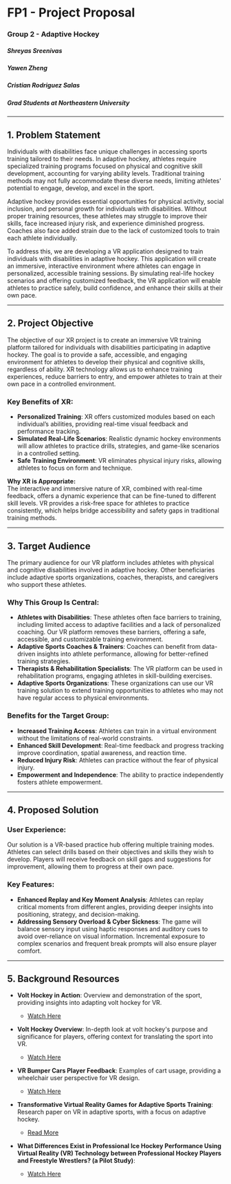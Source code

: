 # FP1 - Project Proposal  
### Group 2 - Adaptive Hockey  

##### **Shreyas Sreenivas**
##### **Yawen Zheng**
##### **Cristian Rodriguez Salas**

##### Grad Students at Northeastern University
---

## 1. Problem Statement  
Individuals with disabilities face unique challenges in accessing sports training tailored to their needs. In adaptive hockey, athletes require specialized training programs focused on physical and cognitive skill development, accounting for varying ability levels. Traditional training methods may not fully accommodate these diverse needs, limiting athletes' potential to engage, develop, and excel in the sport.

Adaptive hockey provides essential opportunities for physical activity, social inclusion, and personal growth for individuals with disabilities. Without proper training resources, these athletes may struggle to improve their skills, face increased injury risk, and experience diminished progress. Coaches also face added strain due to the lack of customized tools to train each athlete individually.

To address this, we are developing a VR application designed to train individuals with disabilities in adaptive hockey. This application will create an immersive, interactive environment where athletes can engage in personalized, accessible training sessions. By simulating real-life hockey scenarios and offering customized feedback, the VR application will enable athletes to practice safely, build confidence, and enhance their skills at their own pace.

---

## 2. Project Objective  
The objective of our XR project is to create an immersive VR training platform tailored for individuals with disabilities participating in adaptive hockey. The goal is to provide a safe, accessible, and engaging environment for athletes to develop their physical and cognitive skills, regardless of ability. XR technology allows us to enhance training experiences, reduce barriers to entry, and empower athletes to train at their own pace in a controlled environment.

### Key Benefits of XR:
- **Personalized Training**: XR offers customized modules based on each individual’s abilities, providing real-time visual feedback and performance tracking.
- **Simulated Real-Life Scenarios**: Realistic dynamic hockey environments will allow athletes to practice drills, strategies, and game-like scenarios in a controlled setting.
- **Safe Training Environment**: VR eliminates physical injury risks, allowing athletes to focus on form and technique.

**Why XR is Appropriate:**  
The interactive and immersive nature of XR, combined with real-time feedback, offers a dynamic experience that can be fine-tuned to different skill levels. VR provides a risk-free space for athletes to practice consistently, which helps bridge accessibility and safety gaps in traditional training methods.

---

## 3. Target Audience  
The primary audience for our VR platform includes athletes with physical and cognitive disabilities involved in adaptive hockey. Other beneficiaries include adaptive sports organizations, coaches, therapists, and caregivers who support these athletes.

### Why This Group Is Central:
- **Athletes with Disabilities**: These athletes often face barriers to training, including limited access to adaptive facilities and a lack of personalized coaching. Our VR platform removes these barriers, offering a safe, accessible, and customizable training environment.
- **Adaptive Sports Coaches & Trainers**: Coaches can benefit from data-driven insights into athlete performance, allowing for better-refined training strategies.
- **Therapists & Rehabilitation Specialists**: The VR platform can be used in rehabilitation programs, engaging athletes in skill-building exercises.
- **Adaptive Sports Organizations**: These organizations can use our VR training solution to extend training opportunities to athletes who may not have regular access to physical environments.

### Benefits for the Target Group:
- **Increased Training Access**: Athletes can train in a virtual environment without the limitations of real-world constraints.
- **Enhanced Skill Development**: Real-time feedback and progress tracking improve coordination, spatial awareness, and reaction time.
- **Reduced Injury Risk**: Athletes can practice without the fear of physical injury.
- **Empowerment and Independence**: The ability to practice independently fosters athlete empowerment.

---

## 4. Proposed Solution  

### User Experience:  
Our solution is a VR-based practice hub offering multiple training modes. Athletes can select drills based on their objectives and skills they wish to develop. Players will receive feedback on skill gaps and suggestions for improvement, allowing them to progress at their own pace.

### Key Features:
- **Enhanced Replay and Key Moment Analysis**: Athletes can replay critical moments from different angles, providing deeper insights into positioning, strategy, and decision-making.
- **Addressing Sensory Overload & Cyber Sickness**: The game will balance sensory input using haptic responses and auditory cues to avoid over-reliance on visual information. Incremental exposure to complex scenarios and frequent break prompts will also ensure player comfort.

---

## 5. Background Resources  

- **Volt Hockey in Action**: Overview and demonstration of the sport, providing insights into adapting volt hockey for VR.
  - [Watch Here](https://youtu.be/DP1ET__92qI?si=xMryySqyDZOWZ6Xl)

- **Volt Hockey Overview**: In-depth look at volt hockey's purpose and significance for players, offering context for translating the sport into VR.
  - [Watch Here](https://www.youtube.com/watch?v=kwQ0uzCtJcM)

- **VR Bumper Cars Player Feedback**: Examples of cart usage, providing a wheelchair user perspective for VR design.
  - [Watch Here](https://youtu.be/g_lFr2mk-HI?si=gx8-1yirpe1jumo2)

- **Transformative Virtual Reality Games for Adaptive Sports Training**: Research paper on VR in adaptive sports, with a focus on adaptive hockey.
  - [Read More](https://www.tandfonline.com/doi/epdf/10.1080/10447318...)

- **What Differences Exist in Professional Ice Hockey Performance Using Virtual Reality (VR) Technology between Professional Hockey Players and Freestyle Wrestlers? (a Pilot Study)**:
  - [Watch Here](https://www.mdpi.com/2075-4663/10/8/116)
